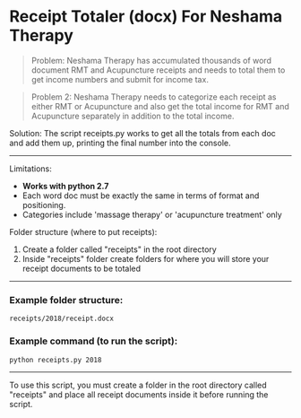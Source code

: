 # Receipt Totaler (docx) For Neshama Therapy

> Problem: Neshama Therapy has accumulated thousands of word document RMT and Acupuncture receipts and needs to total them to get income numbers and submit for income tax. 


> Problem 2: Neshama Therapy needs to categorize each receipt as either RMT or Acupuncture and also get the total income for RMT and Acupuncture separately in addition to the total income.



Solution: The script receipts.py works to get all the totals from each doc and add them up, printing the final number into the console. 


------------------


Limitations: 
- **Works with python 2.7**
- Each word doc must be exactly the same in terms of format and positioning. 
- Categories include 'massage therapy' or 'acupuncture treatment' only


Folder structure (where to put receipts): 
1) Create a folder called "receipts" in the root directory
2) Inside "receipts" folder create folders for where you will store your receipt documents to be totaled


------------------
 

### Example folder structure: 
`receipts/2018/receipt.docx`

### Example command (to run the script):
`python receipts.py 2018`


------------------


To use this script, you must create a folder in the root directory called "receipts" and place all receipt documents inside it before running the script. 
